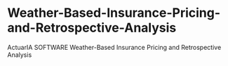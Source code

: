 # Weather-Based-Insurance-Pricing-and-Retrospective-Analysis
ActuarIA SOFTWARE Weather-Based Insurance Pricing and Retrospective Analysis
